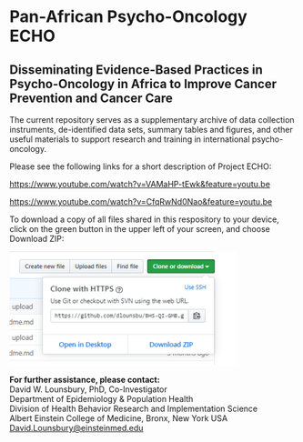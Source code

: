 # Pan-African Psycho-Oncology ECHO

## Disseminating Evidence-Based Practices in Psycho-Oncology in Africa to Improve Cancer Prevention and Cancer Care

The current repository serves as a supplementary archive of data collection instruments, de-identified data sets, summary tables and figures, and other useful materials to support research and training in international psycho-oncology. 

Please see the following links for a short description of Project ECHO:

https://www.youtube.com/watch?v=VAMaHP-tEwk&feature=youtu.be

https://www.youtube.com/watch?v=CfqRwNd0Nao&feature=youtu.be

To download a copy of all files shared in this respository to your device, click on the green button in the upper left of your screen, and choose Download ZIP:<br>

<img src = "https://github.com/dlounsbu/HS_wellness_toolkit/blob/master/dl.PNG"
     height = "200" width = "400">  <br>

<b>For further assistance, please contact:</b><br>
David W. Lounsbury, PhD, Co-Investigator<br>
Department of Epidemiology & Population Health<br>
Division of Health Behavior Research and Implementation Science<br>
Albert Einstein College of Medicine, Bronx, New York USA<br>
David.Lounsbury@einsteinmed.edu <br>
